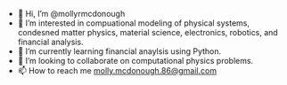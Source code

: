 - 👋 Hi, I’m @mollyrmcdonough
- 👀 I’m interested in compuational modeling of physical systems, condesned matter physics, material science, electronics, robotics, and financial analysis.
- 🌱 I’m currently learning financial anaylsis using Python.
- 💞️ I’m looking to collaborate on computational physics problems. 
- 📫 How to reach me molly.mcdonough.86@gmail.com

<!---
mollyrmcdonough/mollyrmcdonough is a ✨ special ✨ repository because its `README.md` (this file) appears on your GitHub profile.
You can click the Preview link to take a look at your changes.
--->
